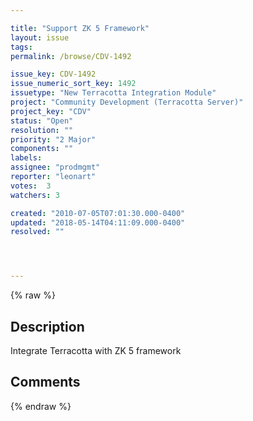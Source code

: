 ```yaml
---

title: "Support ZK 5 Framework"
layout: issue
tags: 
permalink: /browse/CDV-1492

issue_key: CDV-1492
issue_numeric_sort_key: 1492
issuetype: "New Terracotta Integration Module"
project: "Community Development (Terracotta Server)"
project_key: "CDV"
status: "Open"
resolution: ""
priority: "2 Major"
components: ""
labels: 
assignee: "prodmgmt"
reporter: "leonart"
votes:  3
watchers: 3

created: "2010-07-05T07:01:30.000-0400"
updated: "2018-05-14T04:11:09.000-0400"
resolved: ""




---
```


{% raw %}

## Description

<div markdown="1" class="description">

Integrate Terracotta with ZK 5 framework

</div>

## Comments



{% endraw %}
